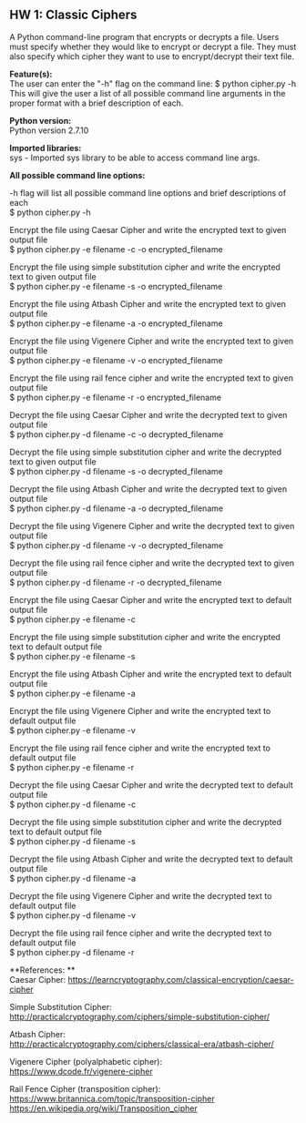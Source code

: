 ## HW 1: Classic Ciphers<br>

A Python command-line program that encrypts or decrypts a file. Users must specify whether they would like to encrypt or decrypt a file. They must also specify which cipher they want to use to encrypt/decrypt their text file.


**Feature(s):**<br>
The user can enter the "-h" flag on the command line: $ python cipher.py -h<br>
This will give the user a list of all possible command line arguments in the proper format with a brief description of each.


**Python version:**<br>
Python version 2.7.10


**Imported libraries:** <br>
sys - Imported sys library to be able to access command line args.


**All possible command line options:**

-h flag will list all possible command line options and brief descriptions of each <br>
$ python cipher.py -h

Encrypt the file using Caesar Cipher and write the encrypted text to given output file <br>
$ python cipher.py -e filename -c -o encrypted_filename

Encrypt the file using simple substitution cipher and write the encrypted text to given output file <br>
$ python cipher.py -e filename -s -o encrypted_filename

Encrypt the file using Atbash Cipher and write the encrypted text to given output file <br>
$ python cipher.py -e filename -a -o encrypted_filename

Encrypt the file using Vigenere Cipher and write the encrypted text to given output file <br>
$ python cipher.py -e filename -v -o encrypted_filename

Encrypt the file using rail fence cipher and write the encrypted text to given output file <br>
$ python cipher.py -e filename -r -o encrypted_filename

Decrypt the file using Caesar Cipher and write the decrypted text to given output file <br>
$ python cipher.py -d filename -c -o decrypted_filename

Decrypt the file using simple substitution cipher and write the decrypted text to given output file <br>
$ python cipher.py -d filename -s -o decrypted_filename

Decrypt the file using Atbash Cipher and write the decrypted text to given output file <br>
$ python cipher.py -d filename -a -o decrypted_filename

Decrypt the file using Vigenere Cipher and write the decrypted text to given output file <br>
$ python cipher.py -d filename -v -o decrypted_filename

Decrypt the file using rail fence cipher and write the decrypted text to given output file <br>
$ python cipher.py -d filename -r -o decrypted_filename

Encrypt the file using Caesar Cipher and write the encrypted text to default output file <br>
$ python cipher.py -e filename -c 

Encrypt the file using simple substitution cipher and write the encrypted text to default output file <br>
$ python cipher.py -e filename -s 

Encrypt the file using Atbash Cipher and write the encrypted text to default output file <br>
$ python cipher.py -e filename -a 

Encrypt the file using Vigenere Cipher and write the encrypted text to default output file <br>
$ python cipher.py -e filename -v 

Encrypt the file using rail fence cipher and write the encrypted text to default output file <br>
$ python cipher.py -e filename -r 

Decrypt the file using Caesar Cipher and write the decrypted text to default output file <br>
$ python cipher.py -d filename -c 

Decrypt the file using simple substitution cipher and write the decrypted text to default output file <br>
$ python cipher.py -d filename -s 

Decrypt the file using Atbash Cipher and write the decrypted text to default output file <br>
$ python cipher.py -d filename -a

Decrypt the file using Vigenere Cipher and write the decrypted text to default output file <br>
$ python cipher.py -d filename -v 

Decrypt the file using rail fence cipher and write the decrypted text to default output file <br>
$ python cipher.py -d filename -r 


**References: **<br>
Caesar Cipher: 
https://learncryptography.com/classical-encryption/caesar-cipher

Simple Substitution Cipher: <br>
http://practicalcryptography.com/ciphers/simple-substitution-cipher/

Atbash Cipher:<br>
http://practicalcryptography.com/ciphers/classical-era/atbash-cipher/

Vigenere Cipher (polyalphabetic cipher):<br>
https://www.dcode.fr/vigenere-cipher

Rail Fence Cipher (transposition cipher): <br>
https://www.britannica.com/topic/transposition-cipher <br>
https://en.wikipedia.org/wiki/Transposition_cipher
